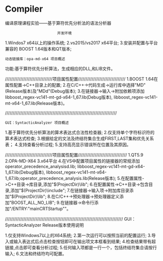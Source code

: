 # Compiler
编译原理课程实验——基于算符优先分析法的语法分析器

    						开发环境
1.Windos7 x64以上的操作系统;
2.vs2015/vs2017 x64平台;
3.安装并配置与平台兼容的 BOOST 1.64版本和QT版本;

    动态链接库：opa-md-x64 项目概述

功能:基于算符优先分析算法，生成相应的DLL,和LIB文件。

///////////////////////////////项目属性配置///////////////////////////////
1.BOOST 1.64在属性配置->C++目录上的配置;
2.在C/C++->代码生成->运行库中选择"MD"(Release版本)及"MDd"(Debug版本);
3.在链接器->输入->附加依赖项添加libboost_regex-vc141-mt-gd-x64-1_67.lib(Debug版本),
libboost_regex-vc141-mt-x64-1_67.lib(Release版本)。

/////////////////////////////////////////////////////////////////////////

    GUI：SyntacticAnalyzer 项目概述

1.基于算符优先分析算法的算术表达式合法性检查器;
2.仅支持单个字符标识符的算术表达式检查;
3.根据给定的文法及终结符集合生成FIRST,LAST集和优先关系表；
4.支持查看分析过程;
5.支持高亮显示错误所在位置及其原因。

///////////////////////////////项目属性配置////////////////////////////////
1.QT5.9
2.OPA-MD-X64
3.x64平台
4.在VS中配置项目属性的链接器的常规添加operator_precedence_analysisd.lib;
libboost_regex-vc141-mt-gd-x64-1_67.lib(Debug版本),
libboost_regex-vc141-mt-x64-1_67.lib;operator_precedence_analysis.lib(Release版本);
5.在配置属性->C++目录->库目录,添加"$(ProjectDir)\lib";
6.在配置属性->C++目录->包含目录,添加"$(ProjectDir)\include";
7.在链接器->输入项->附加库目录添加"$(ProjectDir)\lib";
8.在C/C++->预处理器->预处理器定义添加"BOOST_ALL_NO_LIB";
9.在链接器->命令行添加"/ENTRY:"mainCRTStartup""。

/////////////////////////////////////////////////////////////////////////////
    GUI：SyntacticAnalyzer Release版本使用说明

1.仅支持Windows7以上的X64系统;
2.第一次运行可以按照当前的配置运行;
3.导入或输入表达式后点击检查按钮即可在输出项文本框看到结果;
4.检查结果带有超链接,点击即可查看分析过程;
5.任何输入项都是一行一个，包括终结符集合请按行输入;
6.文法和终结符均可配置。
